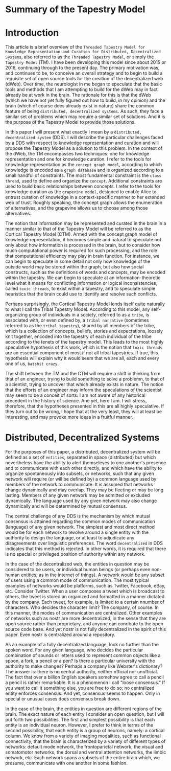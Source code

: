 Summary of the Tapestry Model
=====

# Introduction

This article is a brief overview of the `Threaded Tapestry Model for Knowledge Representation and Curation for Distributed, Decentralized Systems`, also referred to as the `Threaded Tapestry Model`, or simply the `Tapestry Model` (TM). I have been developing this model since about 2015 or 2016, continuing through to the present day. The primary motivation was, and continues to be, to conceive an overall strategy and to begin to build a requisite set of open source tools for the creation of the decentralized web (dWeb). Over time, the neurologist in me began to speculate that the basic tools and methods that I am attempting to build for the dWeb may in fact already be at work in the brain. The rationale for this is that the dWeb (which we have not yet fully figured out how to build, in my opinion) and the brain (which of course does already exist in nature) share the common feature of being `distributed, decentralized systems`. As such, they face a similar set of problems which may require a similar set of solutions. And it is the purpose of the Tapestry Model to provide those solutions.

In this paper I will present what exactly I mean by a `distributed, decentralized system` (DDS). I will describe the particular challenges faced by a DDS with respect to knowledge representation and curation and will propose the Tapestry Model as a solution to this problem. In the context of the dWeb, the TM encompasses two techniques: one for knowledge representation and one for knowledge curation. I refer to the tools for knowledge representation as the `concept graph model`, according to which knowledge is encoded as a `graph database` and is organized according to a small handful of constraints. The most fundamental constraint is the `class thread`, used to define and organize the `concept`. Additional constraints are used to build basic relationships between concepts. I refer to the tools for knowledge curation as the `grapevine model`, designed to enable Alice to entrust curation of knowledge in a context-specific manner to her extended web of trust. Roughly speaking, the concept graph allows the enumeration of alternatives, and the grapevine allows us to choose among those alternatives.

The notion that information may be represented and curated in the brain in a manner similar to that of the Tapestry Model will be referred to as the Cortical Tapestry Model (CTM). Armed with the concept graph model of knowledge representation, it becomes simple and natural to speculate not only about how information is processed in the brain, but to consider how much computational power is required for such processing, and the role that computational efficiency may play in brain function. For instance, we can begin to speculate in some detail not only how knowledge of the outside world may be stored within the graph, but also how social constructs, such as the definitions of words and concepts, may be encoded within the tapestry. We can begin to speculate at an information-theoretic level what it means for conflicting information or logical inconsistencies, called `toxic threads`, to exist within a tapestry, and to speculate simple heuristics that the brain could use to identify and resolve such conflicts.

Perhaps surprisingly, the Cortical Tapestry Model lends itself quite naturally to what I call the Tribal Tapestry Model. According to this model, any self-organizing group of individuals in a society, referred to as a `tribe`, is associated with, or even defined by, a `tribal narrative` (sometimes referred to as the `tribal tapestry`), shared by all members of the tribe, which is a collection of concepts, beliefs, stories and expectations, loosely knit together, encoded into the tapestry of each individual of the tribe according to the tenets of the tapestry model. This leads to the most highly speculative hypothesis of this work, which is the notion that `toxic threads` are an essential component of most if not all tribal tapestries. If true, this hypothesis will explain why it would seem that we are all, each and every one of us, `batshit crazy`. 

The shift between the TM and the CTM will require a shift in thinking from that of an engineer, trying to build something to solve a problemn, to that of a scientist, trying to uncover that which already exists in nature. The notion that the efforts of an engineer may inform the speculations of the scientist may seem to be a conceit of sorts. I am not aware of any historical precedent in the history of science. Ane yet, here I am. I will stress, therefore, that the hypotheses presented in this are all highly speculative. If they turn out to be wrong, I hope that at the very least, they will at least be interesting, and may provoke more ideas in a fruitful manner. 

# Distributed, Decentralized Systems

For the purposes of this paper, a distributed, decentralized system will be defined as a set of `entities`, separated in space (distributed) but which nevertheless have the ability to alert themseleves to one another's presence and to communicate with each other directly, and which have the ability to organize spontaneously into subsets, or networks, such that any given network will require (or will be defined by) a common language used by members of the network to communicate. It is assumed that networks change dynamically and may overlap. They may be fleeting or may be long lasting. Members of any given network may be admitted or excluded dynamically. The language used by any given network may also change dynamically and will be determined by mutual consensus.

The central challenge of any DDS is the mechanism by which mutual consensus is attained regarding the common modes of communication (language) of any given network. The simplest and most direct method would be for each network to revolve around a single entity with the authority to design the language, or at least to adjudicate any disagreements over linguistic preferences. The word `decentralized` in DDS indicates that this method is rejected. In other words, it is required that there is no special or privileged position of authority within any network.

In the case of the decentralized web, the entities in question may be considered to be users, or individual human beings (or perhaps even non-human entities, as in the internet of things). A network would be any subset of users using a common mode of communication. The most typical examples of networks would be platforms, such as Twitter, Facebook, eBay, etc. Consider Twitter. When a user composes a tweet which is broadcast to others, the tweet is stored an organized and formatted in a manner dictated by the company. Each tweet, for example, is limited to a certain nnumber of characters. Who decides the character limit? The company, of course. In this manner, the modes of communication are centralized. Other examples of networks such as nostr are more decentralized, in the sense that they are open source rather than proprietary, and anyone can conribute to the open source code base. And yet nostr is not fully decentralized in the spirit of this paper. Even nostr is centralized around a repository.

As an example of a fully decentralized language, look no further than the spoken word. For any given language, who decides the particular combination of sounds or letters used to represent common objects like a spoon, a fork, a pencil or a pen? Is there a particular university with the authority to make changes? Perhaps a company like Webster's dictionary? The answer is: there is no central authority, neither official nor unofficial. The fact that over a billion English speakers somehow agree to call a pencil a pencil is rather remarkable. It is a phenomenon I call "loose consensus." If you want to call it something else, you are free to do so; no centralized entity enforces consensus. And yet, consensus seems to happen. Only in special or unusual cases does consensus break down.

In the case of the brain, the entities in question are different regions of the brain. The exact nature of each entity I consider an open question, but I will put forth two possibilities. The first and simplest possibility is that each entity is an individual neuron. However, I prefer to think in terms of the second possibility, that each entity is a group of neurons, namely: a cortical column. We know from a variety of imaging modalities, such as functional connectivity, that the brain is characterized by a variety of different types of networks: default mode network, the frontoparietal network, the visual and somatomotor networks, the dorsal and ventral attention networks, the limbic network, etc. Each network spans a subsets of the entire brain which, we presume, communicate with one another in some fashion. 
